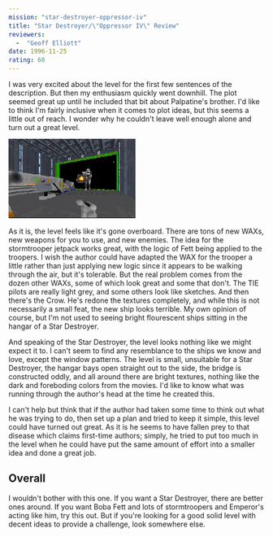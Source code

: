 ```yaml
---
mission: "star-destroyer-oppressor-iv"
title: "Star Destroyer/\"Oppressor IV\" Review"
reviewers: 
  -  "Geoff Elliott"
date: 1996-11-25
rating: 60
---
```


I was very excited about the level for the first few sentences of the description. But then my enthusiasm quickly went downhill. The plot seemed great up until he included that bit about Palpatine's brother. I'd like to think I'm fairly inclusive when it comes to plot ideas, but this seems a little out of reach. I wonder why he couldn't leave well enough alone and turn out a great level.

![Star Destroyer screenshot](./destroy.png "This level is a combo of good ideas, good ideas gone bad, and just plain BAD ideas.")

As it is, the level feels like it's gone overboard. There are tons of new WAXs, new weapons for you to use, and new enemies. The idea for the stormtrooper jetpack works great, with the logic of Fett being applied to the troopers. I wish the author could have adapted the WAX for the trooper a little rather than just applying new logic since it appears to be walking through the air, but it's tolerable. But the real problem comes from the dozen other WAXs, some of which look great and some that don't. The TIE pilots are really light grey, and some others look like sketches. And then there's the Crow. He's redone the textures completely, and while this is not necessarily a small feat, the new ship looks terrible. My own opinion of course, but I'm not used to seeing bright flourescent ships sitting in the hangar of a Star Destroyer.

And speaking of the Star Destroyer, the level looks nothing like we might expect it to. I can't seem to find any resemblance to the ships we know and love, except the window patterns. The level is small, unsuitable for a Star Destroyer, the hangar bays open straight out to the side, the bridge is constructed oddly, and all around there are bright textures, nothing like the dark and foreboding colors from the movies. I'd like to know what was running through the author's head at the time he created this.

I can't help but think that if the author had taken some time to think out what he was trying to do, then set up a plan and tried to keep it simple, this level could have turned out great. As it is he seems to have fallen prey to that disease which claims first-time authors; simply, he tried to put too much in the level when he could have put the same amount of effort into a smaller idea and done a great job.

## Overall

I wouldn't bother with this one. If you want a Star Destroyer, there are better ones around. If you want Boba Fett and lots of stormtroopers and Emperor's acting like him, try this out. But if you're looking for a good solid level with decent ideas to provide a challenge, look somewhere else.
